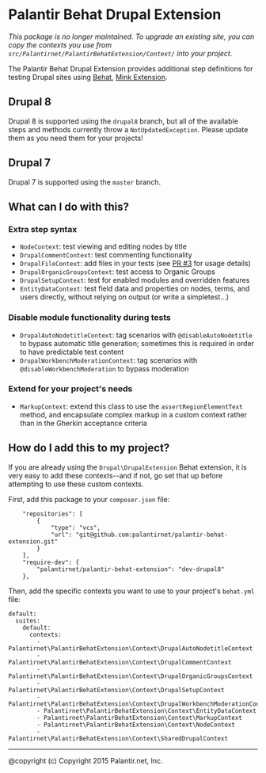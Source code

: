 # Palantir Behat Drupal Extension

_This package is no longer maintained. To upgrade an existing site, you can copy the contexts you use from `src/Palantirnet/PalantirBehatExtension/Context/` into your project._

The Palantir Behat Drupal Extension provides additional step definitions for testing Drupal sites using [Behat](http://behat.org),
[Mink Extension](https://github.com/Behat/MinkExtension).

## Drupal 8

Drupal 8 is supported using the `drupal8` branch, but all of the available steps and methods currently throw a `NotUpdatedException`. Please update them as you need them for your projects!

## Drupal 7

Drupal 7 is supported using the `master` branch.

## What can I do with this?

### Extra step syntax

* `NodeContext`: test viewing and editing nodes by title
* `DrupalCommentContext`: test commenting functionality
* `DrupalFileContext`: add files in your tests (see [PR #3](https://github.com/palantirnet/palantir-behat-extension/pull/3) for usage details)
* `DrupalOrganicGroupsContext`: test access to Organic Groups
* `DrupalSetupContext`: test for enabled modules and overridden features
* `EntityDataContext`: test field data and properties on nodes, terms, and users directly, without relying on output (or write a simpletest...)

### Disable module functionality during tests

* `DrupalAutoNodetitleContext`: tag scenarios with `@disableAutoNodetitle` to bypass automatic title generation; sometimes this is required in order to have predictable test content
* `DrupalWorkbenchModerationContext`: tag scenarios with `@disableWorkbenchModeration` to bypass moderation

### Extend for your project's needs

* `MarkupContext`: extend this class to use the `assertRegionElementText` method, and encapsulate complex markup in a custom context rather than in the Gherkin acceptance criteria

## How do I add this to my project?

If you are already using the `Drupal\DrupalExtension` Behat extension, it is very easy to add these contexts--and if not, go set that up before attempting to use these custom contexts.

First, add this package to your `composer.json` file:

```
    "repositories": [
        {
            "type": "vcs",
            "url": "git@github.com:palantirnet/palantir-behat-extension.git"
        }
    ],
    "require-dev": {
        "palantirnet/palantir-behat-extension": "dev-drupal8"
    },
```

Then, add the specific contexts you want to use to your project's `behat.yml` file:

```
default:
  suites:
    default:
      contexts:
        - Palantirnet\PalantirBehatExtension\Context\DrupalAutoNodetitleContext
        - Palantirnet\PalantirBehatExtension\Context\DrupalCommentContext
        - Palantirnet\PalantirBehatExtension\Context\DrupalOrganicGroupsContext
        - Palantirnet\PalantirBehatExtension\Context\DrupalSetupContext
        - Palantirnet\PalantirBehatExtension\Context\DrupalWorkbenchModerationContext
        - Palantirnet\PalantirBehatExtension\Context\EntityDataContext
        - Palantirnet\PalantirBehatExtension\Context\MarkupContext
        - Palantirnet\PalantirBehatExtension\Context\NodeContext
        - Palantirnet\PalantirBehatExtension\Context\SharedDrupalContext
```

----
@copyright (c) Copyright 2015 Palantir.net, Inc.
